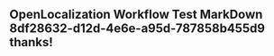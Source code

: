 <properties
ms.topic="hero-topic"
ms.test1="hero-topic"
ms.test2="test"/>


## OpenLocalization Workflow Test MarkDown 8df28632-d12d-4e6e-a95d-787858b455d9 thanks!



<!--HONumber=Aug16_HO3-->


